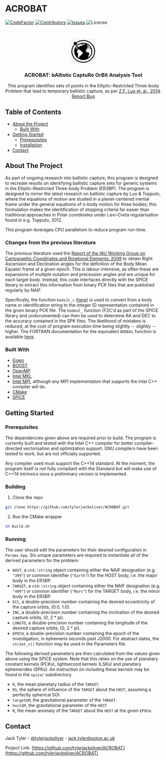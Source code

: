 # ACROBAT


[![CodeFactor](https://www.codefactor.io/repository/github/tylerjackoliver/acrobat/badge?s=24e1157e0259c7ca0a3a435459b55a10881e7481)](https://www.codefactor.io/repository/github/tylerjackoliver/acrobat)
[![Contributors][contributors-shield]][contributors-url]
[![Issues](https://img.shields.io/github/issues/tylerjackoliver/ACROBAT)](https://github.com/tylerjackoliver/ACROBAT/issues)
![License](https://img.shields.io/github/license/tylerjackoliver/ACROBAT)


<!-- PROJECT LOGO -->
<br />
<p align="center">
  <a href="https://github.com/tylerjackoliver/ACROBAT">
    <img src="images/logo.png" alt="Logo" width="80" height="80">
  </a>
  <h3 align="center">ACROBAT: bAllistic CaptuRe OrBit Analysis Tool</h3>

  <p align="center">
    This program identifies sets of points in the Elliptic-Restricted Three-body Problem that lead to temporary ballistic capture, as per <a href="https://doi.org/10.1007/s10569-014-9580-5">Z.F. Luo et. al., 2014</a>.
    <br />
    <a href="https://github.com/tylerjackoliver/ACROBAT/issues">Report Bug</a>
  </p>
</p>



<!-- TABLE OF CONTENTS -->
## Table of Contents

* [About the Project](#about-the-project)
  * [Built With](#built-with)
* [Getting Started](#getting-started)
  * [Prerequisites](#prerequisites)
  * [Installation](#building)
* [Contact](#contact)



<!-- ABOUT THE PROJECT -->
## About The Project

As part of ongoing research into ballistic capture, this program is designed to recreate results on identifying ballistic capture sets for generic systems in the Elliptic-Restricted Three-body Problem (ER3BP).
The program is designed to mirror the latest research on ballistic capture by Luo & Topputo, where the equations of motion are studied in a planet-centered inertial frame under the general equations of n-body motion for three bodies;
 this formulation makes the identification of stopping criteria far easier than traditional approaches in Polar coordinates under Levi-Civita regularisation found in e.g. Topputo, 2012.

This program leverages CPU parallelism to reduce program run-time.

### Changes from the previous literature

The previous literature used the [Report of the IAU Working Group on Cartographic Coordinates and Rotational Elements: 2009](https://doi.org/10.1007/s10569-010-9320-4) to obtain Right Ascension and Declination angles for the definition of the Body Mean Equator frame at a given epoch. This is labour-intensive, as often these are expansions of multiple nutation and precession angles and are unique for each target body. Instead, this code interfaces directly with the SPICE library to extract this information from binary PCK files that are published regularly by NAIF.

Specifically, the function `bods2c_c` ([here](https://naif.jpl.nasa.gov/pub/naif/toolkit_docs/C/cspice/bods2c_c.html)) is used to convert from a body name or identification string to the integer ID representation contained in the given binary PCK file. The `bodeul_` function (F2C'd as part of the SPICE library and undocumented) can then be used to determine RA and DEC to the accuracy contained in the SPK files. The likelihood of mistakes is reduced, at the cost of program execution time being slightly -- _slightly_ -- higher. The FORTRAN documentation for the equivalent `BODEUL` function is available [here](https://naif.jpl.nasa.gov/pub/naif/toolkit_docs/FORTRAN/spicelib/bodeul.html).

### Built With

* [Eigen](http://eigen.tuxfamily.org/index.php?title=Main_Page)
* [BOOST](https://www.boost.org/)
* [OpenMP](https://www.openmp.org/)
* [Intel MKL](https://software.intel.com/content/www/us/en/develop/tools/math-kernel-library.html)
* [Intel MPI](https://software.intel.com/content/www/us/en/develop/tools/mpi-library.html), although any MPI implementation that supports the Intel C++ compiler will do.
* [CMake](https://cmake.org/)
* [SPICE](https://naif.jpl.nasa.gov/naif/)

<!-- GETTING STARTED -->
## Getting Started

### Prerequisites

The dependencies given above are required prior to build. The program is currently built and tested with the Intel C++ compiler for better compiler-directed vectorisation and optimization support. GNU compilers have been tested to work, but are not officially supported.

Any compiler used must support the C++14 standard. At the moment, the program itself is not fully compliant with the Standard but will make use of C++14 intrinsics once a preliminary version is implemented.

### Building

1. Clone the repo
```sh
git clone https://github.com/tylerjackoliver/ACROBAT.git
```
2. Run the CMake wrapper
```sh
sh build.sh
```

### Running
The user should edit the parameters for their desired configuration in `Params.hpp`. Six unique parameters are required to instantiate all of the derived parameters for the problem:

* `HOST`, a `std::string` object containing either the NAIF designation (e.g. `"399"`) or common identifier (`"Earth"`) for the HOST body, i.e. the major body in the ER3BP.
* `TARGET`, a `std::string` object containing either the NAIF designation (e.g. `"499"`) or common identifier (`"Mars"`) for the TARGET body, i.e. the minor body in the ER3BP.
* `ECC`, a double-precision number containing the desired eccentricity of the capture orbits, [0.0, 1.0).
* `INC`, a double-precision number containing the inclination of the desired capture orbits, [0, 2 * pi).
* `LONGTD`, a double-precision number containing the longitude of the desired capture orbits, [0, 2 * pi).
* `EPOCH`, a double-precision number containing the epoch of the investigation, in ephemeris seconds past J2000. For abstract dates, the `str2et_c()` function may be used in the Parameters file.

The following derived parameters are then calculated from the values given above using the SPICE system. Note that this relies on the use of planetary constant kernels (PCKs), lightsecond kernels (LSKs) and planetary ephemerides (SPKs). An instruction on including these kernels may be found in the `spice/` subdirectory.

* `R`, the mean planetary radius of the `TARGET`.
* `RS`, the sphere of influence of the `TARGET` about the `HOST`, assuming a perfectly spherical SOI.
* `targetGM`, the gravitational parameter of the  `TARGET`.
* `hostGM`, the gravitational parameter of the `HOST`.
* `M`, the mean anomaly of the `TARGET` about the `HOST` at the given `EPOCH`.

<!-- CONTACT -->
## Contact

Jack Tyler - [@tylerjackoliver](https://twitter.com/tylerjackoliver) - jack.tyler@soton.ac.uk

Project Link: [https://github.com/tylerjackoliver/ACROBAT](https://github.com/tylerjackoliver/ACROBAT)

<!-- MARKDOWN LINKS & IMAGES -->
<!-- https://www.markdownguide.org/basic-syntax/#reference-style-links -->
[contributors-shield]: https://img.shields.io/github/contributors/tylerjackoliver/ACROBAT
[contributors-url]: https://img.shields.io/github/contributors/tylerjackoliver/ACROBAT
[issues-shield]: https://github.com/tylerjackoliver/ACROBAT/issues
[issues-url]: https://img.shields.io/github/issues/tylerjackoliver/ACROBAT
[license-shield]: ""
[license-url]: https://img.shields.io/github/license/tylerjackoliver/ACROBAT
[product-screenshot]: images/screenshot.png
